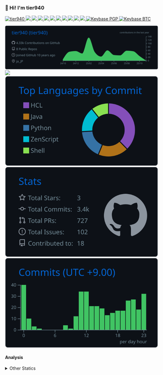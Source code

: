 ### 👋 Hi! I'm tier940

<p align="left"> 
  <a href="https://github.com/tier940/tier940/">
    <img src="https://komarev.com/ghpvc/?username=tier940" alt="tier940" />
  </a>
  <a href="http://twitter.com/tier940">
    <img height="20" src="https://img.shields.io/twitter/follow/tier940?label=Twitter&logo=twitter&style=flat" />
  </a>
  <a href="https://github.com/tier940">
    <img height="20" src="https://img.shields.io/github/followers/tier940?label=follow&logo=github&style=flat" />
  </a>
  <a href="https://www.reddit.com/user/tier940">
    <img height="20" src="https://img.shields.io/reddit/user-karma/combined/tier940?label=Reddit&logo=reddit&style=flat" />
  </a>
  <a href="https://stackoverflow.com/users/17317833/tier940">
    <img height="20" src="https://img.shields.io/stackexchange/stackoverflow/r/17317833?label=StackOverflow&logo=stack-overflow&style=flat" />
  </a>
  <a href="https://zenn.dev/tier940">
    <img height="20" src="https://zenn.badge.nikaera.com/s/tier940/likes" />
  </a>
  <a href="https://zenn.dev/tier940">
    <img height="20" src="https://zenn.badge.nikaera.com/s/tier940/followers" />
  </a>
  <a href="https://zenn.dev/tier940">
    <img height="20" src="https://zenn.badge.nikaera.com/s/tier940/articles" />
  </a>
  <a href="http://qiita.com/tier940">
    <img height="20" src="https://qiita-badge.apiapi.app/s/tier940/posts.svg" />
  </a>
  <a href="http://qiita.com/tier940">
    <img height="20" src="https://qiita-badge.apiapi.app/s/tier940/contributions.svg" />
  </a>
  <a href="https://github.com/tier940/tier940/">
    <img height="20" src="https://github.com/tier940/tier940/actions/workflows/main.yml/badge.svg" />
  </a>
  <a href="https://keybase.io/tier940">
    <img alt="Keybase PGP" src="https://img.shields.io/keybase/pgp/tier940">
  </a>
  <a href="https://keybase.io/tier940">
    <img alt="Keybase BTC" src="https://img.shields.io/keybase/btc/tier940">
  </a>
</p>

[![](https://raw.githubusercontent.com/tier940/tier940/main/profile-summary-card-output/github_dark/0-profile-details.svg)](https://github.com/vn7n24fzkq/github-profile-summary-cards)
[![](https://raw.githubusercontent.com/tier940/tier940/main/profile-summary-card-output/github_dark/1-repos-per-language.svg)](https://github.com/vn7n24fzkq/github-profile-summary-cards) [![](https://raw.githubusercontent.com/tier940/tier940/main/profile-summary-card-output/github_dark/2-most-commit-language.svg)](https://github.com/vn7n24fzkq/github-profile-summary-cards)
[![](https://raw.githubusercontent.com/tier940/tier940/main/profile-summary-card-output/github_dark/3-stats.svg)](https://github.com/vn7n24fzkq/github-profile-summary-cards) [![](https://raw.githubusercontent.com/tier940/tier940/main/profile-summary-card-output/github_dark/4-productive-time.svg)](https://github.com/vn7n24fzkq/github-profile-summary-cards)


#### Analysis
<!-- <img height="150" src="https://github.com/tier940/tier940/blob/master/images/stat.svg" alt="Alternative Text"/> -->

<details>
  <summary>Other Statics</summary>
  <!--START_SECTION:waka-->
![Code Time](http://img.shields.io/badge/Code%20Time-4%2C131%20hrs%2022%20mins-blue)

**🐱 My GitHub Data** 

> 📦 32.5 kB Used in GitHub's Storage 
 > 
> 💼 Opted to Hire
 > 
> 📜 8 Public Repositories 
 > 
> 🔑 4 Private Repositories 
 > 
**I'm an Early 🐤** 

```text
🌞 Morning                128 commits         ██████░░░░░░░░░░░░░░░░░░░   23.70 % 
🌆 Daytime                223 commits         ██████████░░░░░░░░░░░░░░░   41.30 % 
🌃 Evening                148 commits         ███████░░░░░░░░░░░░░░░░░░   27.41 % 
🌙 Night                  41 commits          ██░░░░░░░░░░░░░░░░░░░░░░░   07.59 % 
```
📅 **I'm Most Productive on Friday** 

```text
Monday                   42 commits          ██░░░░░░░░░░░░░░░░░░░░░░░   07.78 % 
Tuesday                  68 commits          ███░░░░░░░░░░░░░░░░░░░░░░   12.59 % 
Wednesday                70 commits          ███░░░░░░░░░░░░░░░░░░░░░░   12.96 % 
Thursday                 32 commits          █░░░░░░░░░░░░░░░░░░░░░░░░   05.93 % 
Friday                   154 commits         ███████░░░░░░░░░░░░░░░░░░   28.52 % 
Saturday                 53 commits          ██░░░░░░░░░░░░░░░░░░░░░░░   09.81 % 
Sunday                   121 commits         ██████░░░░░░░░░░░░░░░░░░░   22.41 % 
```


📊 **This Week I Spent My Time On** 

```text
🕑︎ Time Zone: Asia/Tokyo

💬 Programming Languages: 
Other                    24 hrs 48 mins      ███████████████████░░░░░░   74.79 % 
Java                     5 hrs 55 mins       ████░░░░░░░░░░░░░░░░░░░░░   17.84 % 
Groovy                   35 mins             ░░░░░░░░░░░░░░░░░░░░░░░░░   01.78 % 
Markdown                 26 mins             ░░░░░░░░░░░░░░░░░░░░░░░░░   01.31 % 
XML                      23 mins             ░░░░░░░░░░░░░░░░░░░░░░░░░   01.16 % 

🔥 Editors: 
Edge                     24 hrs 34 mins      ███████████████████░░░░░░   74.06 % 
IntelliJ IDEA            7 hrs 27 mins       ██████░░░░░░░░░░░░░░░░░░░   22.46 % 
VS Code                  54 mins             █░░░░░░░░░░░░░░░░░░░░░░░░   02.75 % 
Chrome                   14 mins             ░░░░░░░░░░░░░░░░░░░░░░░░░   00.72 % 

💻 Operating System: 
Linux                    32 hrs 56 mins      █████████████████████████   99.28 % 
Unknown OS               14 mins             ░░░░░░░░░░░░░░░░░░░░░░░░░   00.72 % 
```

**I Mostly Code in Java** 

```text
Java                     15 repos            █████████████░░░░░░░░░░░░   51.72 % 
ZenScript                2 repos             ██░░░░░░░░░░░░░░░░░░░░░░░   06.90 % 
Python                   1 repo              █░░░░░░░░░░░░░░░░░░░░░░░░   03.45 % 
HTML                     1 repo              █░░░░░░░░░░░░░░░░░░░░░░░░   03.45 % 
Dockerfile               1 repo              █░░░░░░░░░░░░░░░░░░░░░░░░   03.45 % 
```



**Timeline**

![Lines of Code chart](https://raw.githubusercontent.com/tier940/tier940/main/assets/bar_graph.png)


 Last Updated on 13/07/2024 00:39:24 UTC
<!--END_SECTION:waka-->
</details>
